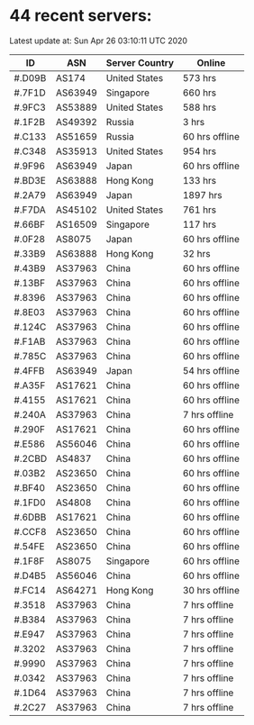 # 44 recent servers:

Latest update at: Sun Apr 26 03:10:11 UTC 2020

| ID | ASN | Server Country | Online |
| -- | --- | -------------- | ------ |
| #.D09B | AS174 | United States | 573 hrs |
| #.7F1D | AS63949 | Singapore | 660 hrs |
| #.9FC3 | AS53889 | United States | 588 hrs |
| #.1F2B | AS49392 | Russia | 3 hrs |
| #.C133 | AS51659 | Russia | 60 hrs offline |
| #.C348 | AS35913 | United States | 954 hrs |
| #.9F96 | AS63949 | Japan | 60 hrs offline |
| #.BD3E | AS63888 | Hong Kong | 133 hrs |
| #.2A79 | AS63949 | Japan | 1897 hrs |
| #.F7DA | AS45102 | United States | 761 hrs |
| #.66BF | AS16509 | Singapore | 117 hrs |
| #.0F28 | AS8075 | Japan | 60 hrs offline |
| #.33B9 | AS63888 | Hong Kong | 32 hrs |
| #.43B9 | AS37963 | China | 60 hrs offline |
| #.13BF | AS37963 | China | 60 hrs offline |
| #.8396 | AS37963 | China | 60 hrs offline |
| #.8E03 | AS37963 | China | 60 hrs offline |
| #.124C | AS37963 | China | 60 hrs offline |
| #.F1AB | AS37963 | China | 60 hrs offline |
| #.785C | AS37963 | China | 60 hrs offline |
| #.4FFB | AS63949 | Japan | 54 hrs offline |
| #.A35F | AS17621 | China | 60 hrs offline |
| #.4155 | AS17621 | China | 60 hrs offline |
| #.240A | AS37963 | China | 7 hrs offline |
| #.290F | AS17621 | China | 60 hrs offline |
| #.E586 | AS56046 | China | 60 hrs offline |
| #.2CBD | AS4837 | China | 60 hrs offline |
| #.03B2 | AS23650 | China | 60 hrs offline |
| #.BF40 | AS23650 | China | 60 hrs offline |
| #.1FD0 | AS4808 | China | 60 hrs offline |
| #.6DBB | AS17621 | China | 60 hrs offline |
| #.CCF8 | AS23650 | China | 60 hrs offline |
| #.54FE | AS23650 | China | 60 hrs offline |
| #.1F8F | AS8075 | Singapore | 60 hrs offline |
| #.D4B5 | AS56046 | China | 60 hrs offline |
| #.FC14 | AS64271 | Hong Kong | 30 hrs offline |
| #.3518 | AS37963 | China | 7 hrs offline |
| #.B384 | AS37963 | China | 7 hrs offline |
| #.E947 | AS37963 | China | 7 hrs offline |
| #.3202 | AS37963 | China | 7 hrs offline |
| #.9990 | AS37963 | China | 7 hrs offline |
| #.0342 | AS37963 | China | 7 hrs offline |
| #.1D64 | AS37963 | China | 7 hrs offline |
| #.2C27 | AS37963 | China | 7 hrs offline |

